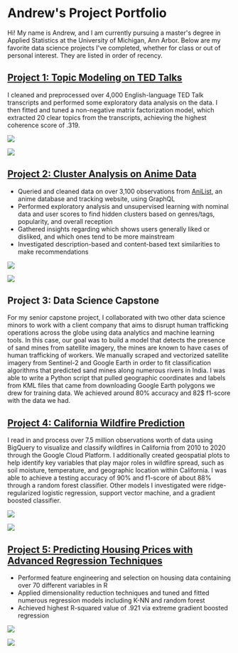 # Andrew's Project Portfolio

Hi! My name is Andrew, and I am currently pursuing a master's degree in Applied Statistics at the University of Michigan, Ann Arbor. Below are my favorite data science projects I've completed, whether for class or out of personal interest. They are listed in order of recency. 

## [Project 1: Topic Modeling on TED Talks](https://github.com/ngandr/TED_Talks_NLP)

I cleaned and preprocessed over 4,000 English-language TED Talk transcripts and performed some exploratory data analysis on the data. I then fitted and tuned a non-negative matrix factorization model, which extracted 20 clear topics from the transcripts, achieving the highest coherence score of .319. 

![](/images/astronomer_words.png)

![](/images/topics_boxplot.png)

## [Project 2: Cluster Analysis on Anime Data](https://github.com/ngandr/anime_proj)

+ Queried and cleaned data on over 3,100 observations from [AniList](https://anilist.co/), an anime database and tracking website, using GraphQL
+ Performed exploratory analysis and unsupervised learning with nominal data and user scores to find hidden clusters based on genres/tags, popularity, and overall reception
+ Gathered insights regarding which shows users generally liked or disliked, and which ones tend to be more mainstream
+ Investigated description-based and content-based text similarities to make recommendations

![](/images/eda_popularity.png)

![](/images/user_data_clusters.png)

## Project 3: Data Science Capstone

For my senior capstone project, I collaborated with two other data science minors to work with a client company that aims to disrupt human trafficking operations across the globe using data analytics and machine learning tools. In this case, our goal was to build a model that detects the presence of sand mines from satellite imagery, the mines are known to have cases of human trafficking of workers. We manually scraped and vectorized satellite imagery from Sentinel-2 and Google Earth in order to fit classification algorithms that predicted sand mines along numerous rivers in India. I was able to write a Python script that pulled geographic coordinates and labels from KML files that came from downloading Google Earth polygons we drew for training data. We achieved around 80% accuracy and 82$ f1-score with the data we had.

## [Project 4: California Wildfire Prediction](https://github.com/ngandr/Wildfires)

I read in and process over 7.5 million observations worth of data using BigQuery to visualize and classify wildfires in California from 2010 to 2020 through the Google Cloud Platform. I additionally created geospatial plots to help identify key variables that play major roles in wildfire spread, such as soil moisture, temperature, and geographic location within California. I was able to achieve a testing accuracy of 90% and f1-score of about 88% through a random forest classifier. Other models I investigated were ridge-regularized logistic regression, support vector machine, and a gradient boosted classifier.

![](/images/ca_wildfires.png)

![](/images/soil_moisture.png)

## [Project 5: Predicting Housing Prices with Advanced Regression Techniques](https://github.com/ngandr/Housing-Regression-Analysis)

+ Performed feature engineering and selection on housing data containing over 70 different variables in R
+ Applied dimensionality reduction techniques and tuned and fitted numerous regression models including K-NN and random forest
+ Achieved highest R-squared value of .921 via extreme gradient boosted regression
        
![](/images/lot_sale_price.png)

![](/images/neighborhood_sale_price.png)
